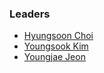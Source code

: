 ### Leaders

* [Hyungsoon Choi](mailto:hyungsoon.choi@owasp.org)
* [Youngsook Kim](mailto:youngsook.kim@owasp.org)
* [Youngjae Jeon](mailto:youngjae.jeon@owasp.org)
